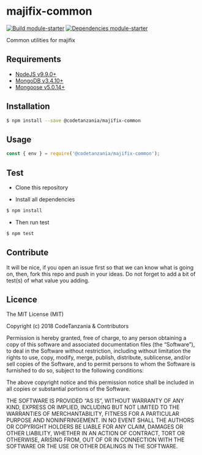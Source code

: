 majifix-common
=====================

[![Build module-starter](https://travis-ci.org/CodeTanzania/majifix-common.svg?branch=develop)](https://travis-ci.org/CodeTanzania/majifix-common)
[![Dependencies module-starter](https://david-dm.org/CodeTanzania/majifix-common/module-starter.svg?style=flat-square)](https://david-dm.org/CodeTanzania/majifix-common)

Common utilities for majifix

## Requirements
- [NodeJS v9.9.0+](https://nodejs.org)
- [MongoDB v3.4.10+](https://www.mongodb.com/)
- [Mongoose v5.0.14+](https://github.com/Automattic/mongoose)

## Installation
```sh
$ npm install --save @codetanzania/majifix-common
```

## Usage
```js
const { env } = require('@codetanzania/majifix-common');
```

## Test
* Clone this repository

* Install all dependencies
```sh
$ npm install
```

* Then run test
```sh
$ npm test
```

## Contribute
It will be nice, if you open an issue first so that we can know what is going on, then, fork this repo and push in your ideas. Do not forget to add a bit of test(s) of what value you adding.


## Licence
The MIT License (MIT)

Copyright (c) 2018 CodeTanzania & Contributors

Permission is hereby granted, free of charge, to any person obtaining a copy of this software and associated documentation files (the “Software”), to deal in the Software without restriction, including without limitation the rights to use, copy, modify, merge, publish, distribute, sublicense, and/or sell copies of the Software, and to permit persons to whom the Software is furnished to do so, subject to the following conditions:

The above copyright notice and this permission notice shall be included in all copies or substantial portions of the Software.

THE SOFTWARE IS PROVIDED “AS IS”, WITHOUT WARRANTY OF ANY KIND, EXPRESS OR IMPLIED, INCLUDING BUT NOT LIMITED TO THE WARRANTIES OF MERCHANTABILITY, FITNESS FOR A PARTICULAR PURPOSE AND NONINFRINGEMENT. IN NO EVENT SHALL THE AUTHORS OR COPYRIGHT HOLDERS BE LIABLE FOR ANY CLAIM, DAMAGES OR OTHER LIABILITY, WHETHER IN AN ACTION OF CONTRACT, TORT OR OTHERWISE, ARISING FROM, OUT OF OR IN CONNECTION WITH THE SOFTWARE OR THE USE OR OTHER DEALINGS IN THE SOFTWARE.
